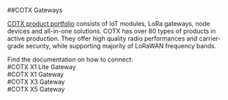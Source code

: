 ##COTX Gateways


[COTX product portfolio](https://www.cotxnetworks.com/) consists of IoT modules, LoRa gateways, node devices and all-in-one solutions. COTX has over 80 types of products in active production. They offer high quality radio performances and carrier-grade security, while supporting majority of LoRaWAN frequency bands.                                                                                                                                                                                                                                                                                                            
 
Find the documentation on how to connect:  
#COTX X1 Lite Gateway   
#COTX X1 Gateway   
#COTX X3 Gateway   
#COTX X5 Gateway   
